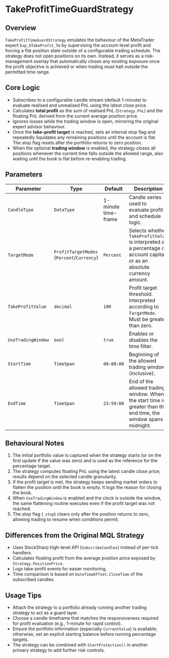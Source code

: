 # TakeProfitTimeGuardStrategy

## Overview

`TakeProfitTimeGuardStrategy` emulates the behaviour of the MetaTrader expert `Exp_GTakeProfit_Tm` by supervising the account-level profit and forcing a flat position state outside of a configurable trading schedule. The strategy does not open positions on its own. Instead, it serves as a risk-management overlay that automatically closes any existing exposure once the profit objective is achieved or when trading must halt outside the permitted time range.

## Core Logic

- Subscribes to a configurable candle stream (default 1-minute) to evaluate realised and unrealised PnL using the latest close price.
- Calculates **total profit** as the sum of realised PnL (`Strategy.PnL`) and the floating PnL derived from the current average position price.
- Ignores losses while the trading window is open, mirroring the original expert advisor behaviour.
- Once the **take-profit target** is reached, sets an internal stop flag and repeatedly liquidates any remaining positions until the account is flat. The stop flag resets after the portfolio returns to zero position.
- When the optional **trading window** is enabled, the strategy closes all positions whenever the current time falls outside the allowed range, also waiting until the book is flat before re-enabling trading.

## Parameters

| Parameter | Type | Default | Description |
|-----------|------|---------|-------------|
| `CandleType` | `DataType` | 1-minute time-frame | Candle series used to evaluate profit and schedule logic. |
| `TargetMode` | `ProfitTargetModes` (`Percent`/`Currency`) | `Percent` | Selects whether `TakeProfitValue` is interpreted as a percentage of account capital or as an absolute currency amount. |
| `TakeProfitValue` | `decimal` | `100` | Profit target threshold. Interpreted according to `TargetMode`. Must be greater than zero. |
| `UseTradingWindow` | `bool` | `true` | Enables or disables the time filter. |
| `StartTime` | `TimeSpan` | `00:00:00` | Beginning of the allowed trading window (inclusive). |
| `EndTime` | `TimeSpan` | `23:59:00` | End of the allowed trading window. When the start time is greater than the end time, the window spans midnight. |

## Behavioural Notes

1. The initial portfolio value is captured when the strategy starts (or on the first update if the value was zero) and is used as the reference for the percentage target.
2. The strategy computes floating PnL using the latest candle close price; results depend on the selected candle granularity.
3. If the profit target is met, the strategy keeps sending market orders to flatten the position until the book is empty. It logs the reason for closing the book.
4. When `UseTradingWindow` is enabled and the clock is outside the window, the same flattening routine executes even if the profit target was not reached.
5. The stop flag (`_stop`) clears only after the position returns to zero, allowing trading to resume when conditions permit.

## Differences from the Original MQL Strategy

- Uses StockSharp high-level API (`SubscribeCandles`) instead of per-tick handlers.
- Calculates floating profit from the average position price exposed by `Strategy.PositionPrice`.
- Logs take-profit events for easier monitoring.
- Time comparison is based on `DateTimeOffset.CloseTime` of the subscribed candles.

## Usage Tips

- Attach the strategy to a portfolio already running another trading strategy to act as a guard layer.
- Choose a candle timeframe that matches the responsiveness required for profit evaluation (e.g., 1-minute for rapid control).
- Ensure the portfolio information (especially `CurrentValue`) is available; otherwise, set an explicit starting balance before running percentage targets.
- The strategy can be combined with `StartProtection()` in another primary strategy to add further risk controls.
